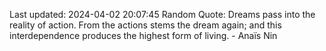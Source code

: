 Last updated: 2024-04-02 20:07:45
Random Quote: Dreams pass into the reality of action. From the actions stems the dream again; and this interdependence produces the highest form of living. - Anaïs Nin